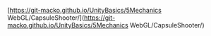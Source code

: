 [https://git-macko.github.io/UnityBasics/5Mechanics WebGL/CapsuleShooter/](https://git-macko.github.io/UnityBasics/5Mechanics WebGL/CapsuleShooter/)
